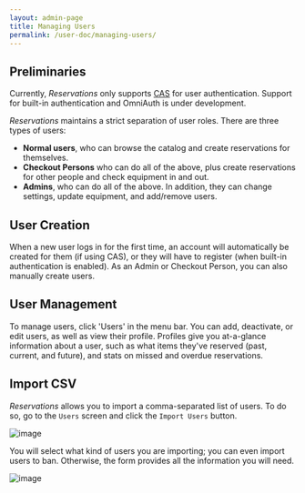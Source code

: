 ```yaml
---
layout: admin-page
title: Managing Users
permalink: /user-doc/managing-users/
---
```


## Preliminaries

Currently, *Reservations* only supports [CAS](http://www.jasig.org/cas/) for user authentication. Support for built-in authentication and OmniAuth is under development.

*Reservations* maintains a strict separation of user roles. There are three types of users:

* **Normal users**, who can browse the catalog and create reservations for themselves.
* **Checkout Persons** who can do all of the above, plus create reservations for other people and check equipment in and out.
* **Admins**, who can do all of the above. In addition, they can change settings, update equipment, and add/remove users.

## User Creation

When a new user logs in for the first time, an account will automatically be created for them (if using CAS), or they will have to register (when built-in authentication is enabled). As an Admin or Checkout Person, you can also manually create users.

## User Management

To manage users, click 'Users' in the menu bar. You can add, deactivate, or edit users, as well as view their profile. Profiles give you at-a-glance information about a user, such as what items they've reserved (past, current, and future), and stats on missed and overdue reservations.

## Import CSV
*Reservations* allows you to import a comma-separated list of users. To do so, go to the `Users` screen and click the `Import Users` button.

![image](/reservations/images/user_import_1.png)

You will select what kind of users you are importing; you can even import users to ban. Otherwise, the form provides all the information you will need.

![image](/reservations/images/user_import_2.png)
